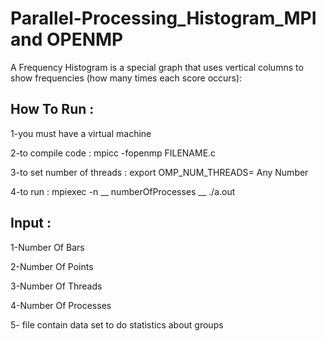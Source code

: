 # Parallel-Processing_Histogram_MPI and OPENMP
A Frequency Histogram is a special graph that uses vertical columns to show frequencies (how many times each score occurs):

## How To Run :

  1-you must have a virtual machine

  2-to compile code : mpicc -fopenmp FILENAME.c

  3-to set number of threads : export OMP_NUM_THREADS= Any Number

  4-to run : mpiexec -n __ numberOfProcesses __ ./a.out 

## Input :
  
  1-Number Of Bars
  
  2-Number Of Points
  
  3-Number Of Threads
  
  4-Number Of Processes
  
  5- file contain data set to do statistics about groups
